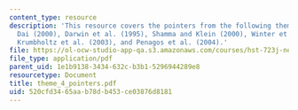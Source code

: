 ```yaml
---
content_type: resource
description: 'This resource covers the pointers from the following theme 4 papers:
  Dai (2000), Darwin et al. (1995), Shamma and Klein (2000), Winter et al. (2001),
  Krumbholtz et al. (2003), and Penagos et al. (2004).'
file: https://ol-ocw-studio-app-qa.s3.amazonaws.com/courses/hst-723j-neural-coding-and-perception-of-sound-spring-2005/520cfd3465aab78db453ce03876d8181_theme_4_pointers.pdf
file_type: application/pdf
parent_uid: 1e1b9138-3434-632c-b3b1-5296944289e8
resourcetype: Document
title: theme_4_pointers.pdf
uid: 520cfd34-65aa-b78d-b453-ce03876d8181
---
```

